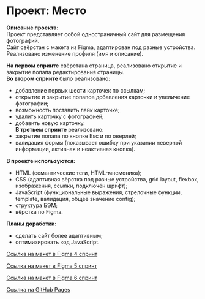 # Проект: Место

**Описание проекта:**\
Проект представляет собой одностраничный сайт для размещения фотографий.\
Сайт свёрстан с макета из Figma, адаптирован под разные устройства. Реализовано изменение профиля (имя и описание).

**На первом спринте** свёрстана страница, реализовано открытие и закрытие попапа редактирования страницы.\
**Во втором спринте** было реализовано:
- добавление первых шести карточек по ссылкам;
- открытие и закрытие попапов добавления карточки и увеличение фотографии;
- возможность поставить лайк карточке;
- удалить карточку с фотографией;
- добавить новую карточку.\
**В третьем спринте** реализовано:
- закрытие попапа по кнопке Esc и по оверлей;
- валидация формы (показывает ошибку при указании неверной информации, активная и неактивная кнопка).

**В проекте используются:**
- HTML (семантические теги, HTML-мнемоника);
- CSS (адаптивная вёрстка под разные устройства, grid layout, flexbox, изображения, ссылки, подключён шрифт);
- JavaScript (функциональные выражения, стрелочные функции, template, валидация, общее значение config);
- структура БЭМ;
- вёрстка по Figma.

**Планы доработки:**
- сделать сайт более адаптивным;
- оптимизировать код JavaScript.

[Ссылка на макет в Figma 4 спринт](https://www.figma.com/file/2cn9N9jSkmxD84oJik7xL7/JavaScript.-Sprint-4?node-id=0%3A1)

[Ссылка на макет в Figma 5 спринт](https://www.figma.com/file/bjyvbKKJN2naO0ucURl2Z0/JavaScript.-Sprint-5?node-id=50160%3A347)

[Ссылка на макет в Figma 6 спринт](https://www.figma.com/file/kRVLKwYG3d1HGLvh7JFWRT/JavaScript.-Sprint-6?node-id=0%3A1)

[Ссылка на GitHub Pages](https://yulyachi.github.io/mesto/)